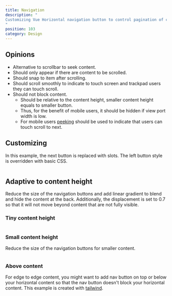 ```yaml
---
title: Navigation
description: "
Customizing Vue Horizontal navigation button to control pagination of content.
"
position: 103
category: Design
---
```


<snippet-mock-browser>
<design-navigation></design-navigation>
</snippet-mock-browser>

## Opinions

* Alternative to scrollbar to seek content.
* Should only appear if there are content to be scrolled.
* Should snap to item after scrolling.
* Should scroll smoothly to indicate to touch screen and trackpad users they can touch scroll.
* Should not block content.
  * Should be relative to the content height, smaller content height equals to smaller button.
  * Thus, for the benefit of mobile users, it should be hidden if view port width is low.
  * For mobile users [peeking](/design/taxonomy#peeking) should be used to indicate that users can touch scroll to next.

## Customizing

In this example, the next button is replaced with slots.
The left button style is overridden with basic CSS.

```vue[Navigation.vue] import=design/design-navigation-customize.vue
```

## Adaptive to content height

Reduce the size of the navigation buttons and add linear gradient to blend and hide the content at the back.
Additionally, the displacement is set to 0.7 so that it will not move beyond content that are not fully visible. 

### Tiny content height

```vue[TinyNavigation.vue] import=design/design-navigation-tiny.vue
```

### Small content height

Reduce the size of the navigation buttons for smaller content.

```vue[SmallNavigation.vue] import=design/design-navigation-small.vue
```

### Above content

For edge to edge content, you might want to add nav button on top or below your horizontal content so that the nav 
button doesn't block your horizontal content. This example is created with [tailwind](https://tailwindcss.com/).

```vue[AboveNavigation.vue] import=design/design-navigation-above.vue
```
